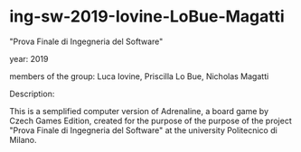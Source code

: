 # ing-sw-2019-Iovine-LoBue-Magatti
"Prova Finale di Ingegneria del Software"

year: 2019

members of the group: Luca Iovine, Priscilla Lo Bue, Nicholas Magatti

Description:

This is a semplified computer version of Adrenaline, a board game by Czech Games Edition,
created for the purpose of the purpose of the project "Prova Finale di Ingegneria del 
Software" at the university Politecnico di Milano.
